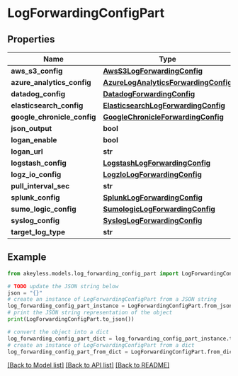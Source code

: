 # LogForwardingConfigPart


## Properties

Name | Type | Description | Notes
------------ | ------------- | ------------- | -------------
**aws_s3_config** | [**AwsS3LogForwardingConfig**](AwsS3LogForwardingConfig.md) |  | [optional] 
**azure_analytics_config** | [**AzureLogAnalyticsForwardingConfig**](AzureLogAnalyticsForwardingConfig.md) |  | [optional] 
**datadog_config** | [**DatadogForwardingConfig**](DatadogForwardingConfig.md) |  | [optional] 
**elasticsearch_config** | [**ElasticsearchLogForwardingConfig**](ElasticsearchLogForwardingConfig.md) |  | [optional] 
**google_chronicle_config** | [**GoogleChronicleForwardingConfig**](GoogleChronicleForwardingConfig.md) |  | [optional] 
**json_output** | **bool** |  | [optional] 
**logan_enable** | **bool** |  | [optional] 
**logan_url** | **str** |  | [optional] 
**logstash_config** | [**LogstashLogForwardingConfig**](LogstashLogForwardingConfig.md) |  | [optional] 
**logz_io_config** | [**LogzIoLogForwardingConfig**](LogzIoLogForwardingConfig.md) |  | [optional] 
**pull_interval_sec** | **str** |  | [optional] 
**splunk_config** | [**SplunkLogForwardingConfig**](SplunkLogForwardingConfig.md) |  | [optional] 
**sumo_logic_config** | [**SumologicLogForwardingConfig**](SumologicLogForwardingConfig.md) |  | [optional] 
**syslog_config** | [**SyslogLogForwardingConfig**](SyslogLogForwardingConfig.md) |  | [optional] 
**target_log_type** | **str** |  | [optional] 

## Example

```python
from akeyless.models.log_forwarding_config_part import LogForwardingConfigPart

# TODO update the JSON string below
json = "{}"
# create an instance of LogForwardingConfigPart from a JSON string
log_forwarding_config_part_instance = LogForwardingConfigPart.from_json(json)
# print the JSON string representation of the object
print(LogForwardingConfigPart.to_json())

# convert the object into a dict
log_forwarding_config_part_dict = log_forwarding_config_part_instance.to_dict()
# create an instance of LogForwardingConfigPart from a dict
log_forwarding_config_part_from_dict = LogForwardingConfigPart.from_dict(log_forwarding_config_part_dict)
```
[[Back to Model list]](../README.md#documentation-for-models) [[Back to API list]](../README.md#documentation-for-api-endpoints) [[Back to README]](../README.md)


